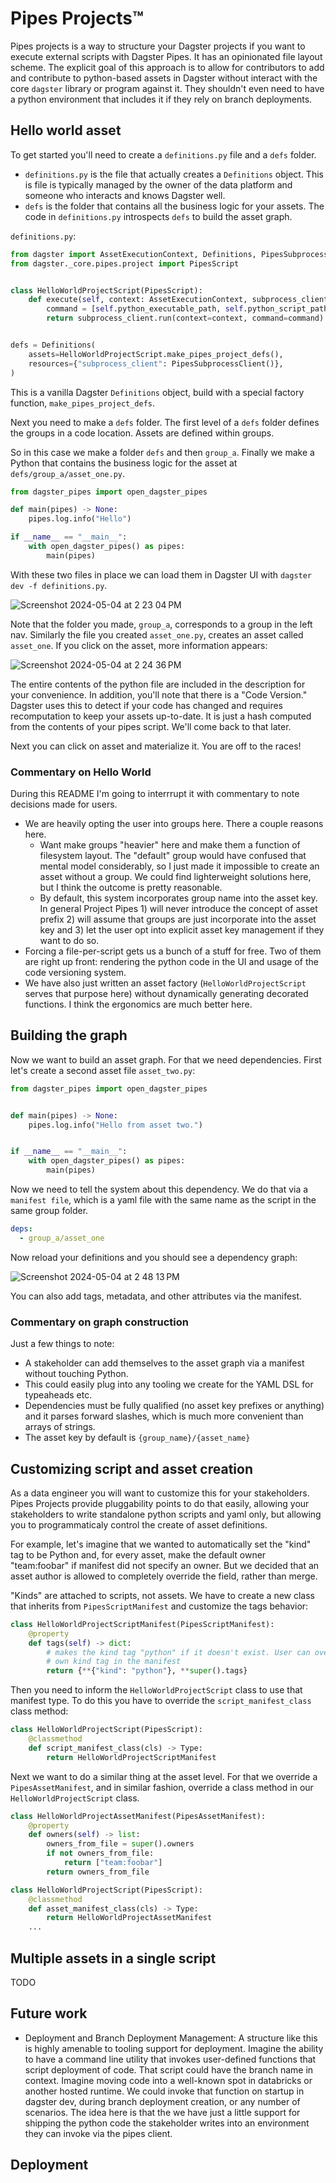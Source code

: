 # Pipes Projects™

Pipes projects is a way to structure your Dagster projects if you want to execute external scripts with Dagster Pipes. It has an opinionated file layout scheme. The explicit goal of this approach is to allow for contributors to add and contribute to python-based assets in Dagster without interact with the core `dagster` library or program against it. They shouldn't even need to have a python environment that includes it if they rely on branch deployments.

## Hello world asset

To get started you'll need to create a `definitions.py` file and a `defs` folder. 

* `definitions.py` is the file that actually creates a `Definitions` object. This is file is typically managed by the owner of the data platform and someone who interacts and knows Dagster well. 
* `defs` is the folder that contains all the business logic for your assets. The code in `definitions.py` introspects `defs` to build the asset graph.

`definitions.py`:
```python 
from dagster import AssetExecutionContext, Definitions, PipesSubprocessClient
from dagster._core.pipes.project import PipesScript


class HelloWorldProjectScript(PipesScript):
    def execute(self, context: AssetExecutionContext, subprocess_client: PipesSubprocessClient):
        command = [self.python_executable_path, self.python_script_path]
        return subprocess_client.run(context=context, command=command).get_results()


defs = Definitions(
    assets=HelloWorldProjectScript.make_pipes_project_defs(),
    resources={"subprocess_client": PipesSubprocessClient()},
)
```

This is a vanilla Dagster `Definitions` object, build with a special factory function, `make_pipes_project_defs`.

Next you need to make a `defs` folder. The first level of a `defs` folder defines the groups in a code location. Assets are defined within groups.

So in this case we make a folder `defs` and then `group_a`. Finally we make a Python that contains the business logic for the asset at `defs/group_a/asset_one.py`.

```python
from dagster_pipes import open_dagster_pipes

def main(pipes) -> None:
    pipes.log.info("Hello")

if __name__ == "__main__":
    with open_dagster_pipes() as pipes:
        main(pipes)
```

With these two files in place we can load them in Dagster UI with `dagster dev -f definitions.py`.

![Screenshot 2024-05-04 at 2 23 04 PM](https://github.com/dagster-io/dagster/assets/28738937/6244402d-35ca-41fa-bcdc-a81dcac56876)

Note that the folder you made, `group_a`, corresponds to a group in the left nav. Similarly the file you created `asset_one.py`, creates an asset called `asset_one`. If you click on the asset, more information appears:

![Screenshot 2024-05-04 at 2 24 36 PM](https://github.com/dagster-io/dagster/assets/28738937/9a01adaf-df4d-4bcc-9c8f-0c07c24d3c06)

The entire contents of the python file are included in the description for your convenience. In addition, you'll note that there is a "Code Version." Dagster uses this to detect if your code has changed and requires recomputation to keep your assets up-to-date. It is just a hash computed from the contents of your pipes script. We'll come back to that later.

Next you can click on asset and materialize it. You are off to the races!

### Commentary on Hello World

During this README I'm going to interrrupt it with commentary to note decisions made for users.

* We are heavily opting the user into groups here. There a couple reasons here.
    * Want make groups "heavier" here and make them a function of filesystem layout. The "default" group would have confused that mental model considerably, so I just made it impossible to create an asset without a group. We could find lighterweight solutions here, but I think the outcome is pretty reasonable.
    * By default, this system incorporates group name into the asset key. In general Project Pipes 1) will never introduce the concept of asset prefix 2) will assume that groups are just incorporate into the asset key and 3) let the user opt into explicit asset key management if they want to do so.
* Forcing a file-per-script gets us a bunch of a stuff for free. Two of them are right up front: rendering the python code in the UI and usage of the code versioning system.
* We have also just written an asset factory (`HelloWorldProjectScript` serves that purpose here) without dynamically generating decorated functions. I think the ergonomics are much better here.

## Building the graph

Now we want to build an asset graph. For that we need dependencies. First let's create a second asset file `asset_two.py`:

```python
from dagster_pipes import open_dagster_pipes


def main(pipes) -> None:
    pipes.log.info("Hello from asset two.")


if __name__ == "__main__":
    with open_dagster_pipes() as pipes:
        main(pipes)
```

Now we need to tell the system about this dependency. We do that via a `manifest file`, which is a yaml file with the same name as the script in the same group folder.

```yaml
deps:
  - group_a/asset_one
```

Now reload your definitions and you should see a dependency graph:

![Screenshot 2024-05-04 at 2 48 13 PM](https://github.com/dagster-io/dagster/assets/28738937/371ea9d3-82a4-47e5-8192-f3ddad48af84)

You can also add tags, metadata, and other attributes via the manifest.

### Commentary on graph construction

Just a few things to note:

* A stakeholder can add themselves to the asset graph via a manifest without touching Python.
* This could easily plug into any tooling we create for the YAML DSL for typeaheads etc.
* Dependencies must be fully qualified (no asset key prefixes or anything) and it parses forward slashes, which is much more convenient than arrays of strings.
* The asset key by default is `{group_name}/{asset_name}`

## Customizing script and asset creation

As a data engineer you will want to customize this for your stakeholders. Pipes Projects provide pluggability points to do that easily, allowing your stakeholders to write standalone python scripts and yaml only, but allowing you to programmaticaly control the create of asset definitions.

For example, let's imagine that we wanted to automatically set the "kind" tag to be Python and, for every asset, make the default owner "team:foobar" if manifest did not specify an owner. But we decided that an asset author is allowed to completely override the field, rather than merge.

"Kinds" are attached to scripts, not assets. We have to create a new class that inherits from `PipesScriptManifest` and customize the tags behavior:

```python
class HelloWorldProjectScriptManifest(PipesScriptManifest):
    @property
    def tags(self) -> dict:
        # makes the kind tag "python" if it doesn't exist. User can override with their
        # own kind tag in the manifest
        return {**{"kind": "python"}, **super().tags}
```

Then you need to inform the `HelloWorldProjectScript` class to use that manifest type. To do this you have to override the `script_manifest_class` class method:

```python
class HelloWorldProjectScript(PipesScript):
    @classmethod
    def script_manifest_class(cls) -> Type:
        return HelloWorldProjectScriptManifest
```

Next we want to do a similar thing at the asset level. For that we override a `PipesAssetManifest`, and in similar fashion, override a class method in our `HelloWorldProjectScript` class.

```python
class HelloWorldProjectAssetManifest(PipesAssetManifest):
    @property
    def owners(self) -> list:
        owners_from_file = super().owners
        if not owners_from_file:
            return ["team:foobar"]
        return owners_from_file

class HelloWorldProjectScript(PipesScript):
    @classmethod
    def asset_manifest_class(cls) -> Type:
        return HelloWorldProjectAssetManifest
    ...
```

## Multiple assets in a single script

TODO


## Future work

* Deployment and Branch Deployment Management: A structure like this is highly amenable to tooling support for deployment. Imagine the ability to have a command line utility that invokes user-defined functions that script deployment of code. That script could have the branch name in context. Imagine moving code into a well-known spot in databricks or another hosted runtime. We could invoke that function on startup in dagster dev, during branch deployment creation, or any number of scenarios. The idea here is that the we have just a little support for shipping the python code the stakeholder writes into an environment they can invoke via the pipes client.
 
 
## Deployment
